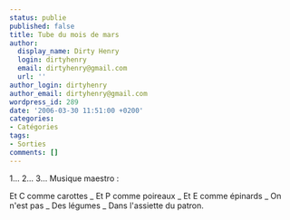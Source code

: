 ```yaml
---
status: publie
published: false
title: Tube du mois de mars
author:
  display_name: Dirty Henry
  login: dirtyhenry
  email: dirtyhenry@gmail.com
  url: ''
author_login: dirtyhenry
author_email: dirtyhenry@gmail.com
wordpress_id: 289
date: '2006-03-30 11:51:00 +0200'
categories:
- Catégories
tags:
- Sorties
comments: []
---
```

1... 2... 3... Musique maestro :

Et C comme carottes
_ Et P comme poireaux
_ Et E comme épinards
_ On n'est pas
_ Des légumes
_ Dans l'assiette du patron.
